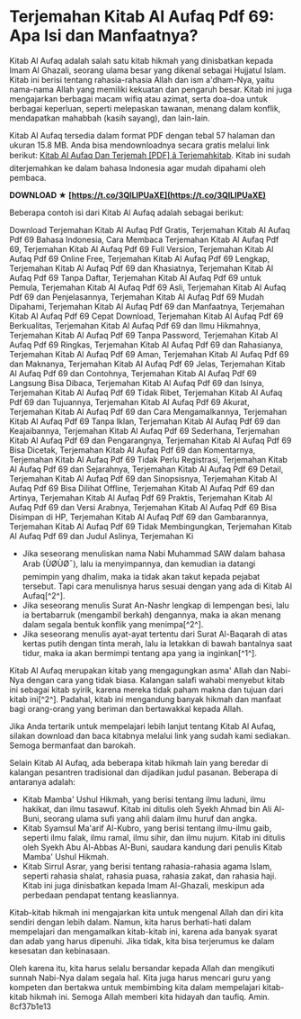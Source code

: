 
 
# Terjemahan Kitab Al Aufaq Pdf 69: Apa Isi dan Manfaatnya?
 
Kitab Al Aufaq adalah salah satu kitab hikmah yang dinisbatkan kepada Imam Al Ghazali, seorang ulama besar yang dikenal sebagai Hujjatul Islam. Kitab ini berisi tentang rahasia-rahasia Allah dan ism a'dham-Nya, yaitu nama-nama Allah yang memiliki kekuatan dan pengaruh besar. Kitab ini juga mengajarkan berbagai macam wifiq atau azimat, serta doa-doa untuk berbagai keperluan, seperti melepaskan tawanan, menang dalam konflik, mendapatkan mahabbah (kasih sayang), dan lain-lain.
 
Kitab Al Aufaq tersedia dalam format PDF dengan tebal 57 halaman dan ukuran 15.8 MB. Anda bisa mendownloadnya secara gratis melalui link berikut: [Kitab Al Aufaq Dan Terjemah \[PDF\] â Terjemahkitab](https://terjemahkitab.com/terjemah-al-aufaq/). Kitab ini sudah diterjemahkan ke dalam bahasa Indonesia agar mudah dipahami oleh pembaca.
 
**DOWNLOAD ★ [https://t.co/3QlLIPUaXE](https://t.co/3QlLIPUaXE)**


 
Beberapa contoh isi dari Kitab Al Aufaq adalah sebagai berikut:
 
Download Terjemahan Kitab Al Aufaq Pdf Gratis,  Terjemahan Kitab Al Aufaq Pdf 69 Bahasa Indonesia,  Cara Membaca Terjemahan Kitab Al Aufaq Pdf 69,  Terjemahan Kitab Al Aufaq Pdf 69 Full Version,  Terjemahan Kitab Al Aufaq Pdf 69 Online Free,  Terjemahan Kitab Al Aufaq Pdf 69 Lengkap,  Terjemahan Kitab Al Aufaq Pdf 69 dan Khasiatnya,  Terjemahan Kitab Al Aufaq Pdf 69 Tanpa Daftar,  Terjemahan Kitab Al Aufaq Pdf 69 untuk Pemula,  Terjemahan Kitab Al Aufaq Pdf 69 Asli,  Terjemahan Kitab Al Aufaq Pdf 69 dan Penjelasannya,  Terjemahan Kitab Al Aufaq Pdf 69 Mudah Dipahami,  Terjemahan Kitab Al Aufaq Pdf 69 dan Manfaatnya,  Terjemahan Kitab Al Aufaq Pdf 69 Cepat Download,  Terjemahan Kitab Al Aufaq Pdf 69 Berkualitas,  Terjemahan Kitab Al Aufaq Pdf 69 dan Ilmu Hikmahnya,  Terjemahan Kitab Al Aufaq Pdf 69 Tanpa Password,  Terjemahan Kitab Al Aufaq Pdf 69 Ringkas,  Terjemahan Kitab Al Aufaq Pdf 69 dan Rahasianya,  Terjemahan Kitab Al Aufaq Pdf 69 Aman,  Terjemahan Kitab Al Aufaq Pdf 69 dan Maknanya,  Terjemahan Kitab Al Aufaq Pdf 69 Jelas,  Terjemahan Kitab Al Aufaq Pdf 69 dan Contohnya,  Terjemahan Kitab Al Aufaq Pdf 69 Langsung Bisa Dibaca,  Terjemahan Kitab Al Aufaq Pdf 69 dan Isinya,  Terjemahan Kitab Al Aufaq Pdf 69 Tidak Ribet,  Terjemahan Kitab Al Aufaq Pdf 69 dan Tujuannya,  Terjemahan Kitab Al Aufaq Pdf 69 Akurat,  Terjemahan Kitab Al Aufaq Pdf 69 dan Cara Mengamalkannya,  Terjemahan Kitab Al Aufaq Pdf 69 Tanpa Iklan,  Terjemahan Kitab Al Aufaq Pdf 69 dan Keajaibannya,  Terjemahan Kitab Al Aufaq Pdf 69 Sederhana,  Terjemahan Kitab Al Aufaq Pdf 69 dan Pengarangnya,  Terjemahan Kitab Al Aufaq Pdf 69 Bisa Dicetak,  Terjemahan Kitab Al Aufaq Pdf 69 dan Komentarnya,  Terjemahan Kitab Al Aufaq Pdf 69 Tidak Perlu Registrasi,  Terjemahan Kitab Al Aufaq Pdf 69 dan Sejarahnya,  Terjemahan Kitab Al Aufaq Pdf 69 Detail,  Terjemahan Kitab Al Aufaq Pdf 69 dan Sinopsisnya,  Terjemahan Kitab Al Aufaq Pdf 69 Bisa Dilihat Offline,  Terjemahan Kitab Al Aufaq Pdf 69 dan Artinya,  Terjemahan Kitab Al Aufaq Pdf 69 Praktis,  Terjemahan Kitab Al Aufaq Pdf 69 dan Versi Arabnya,  Terjemahan Kitab Al Aufaq Pdf 69 Bisa Disimpan di HP,  Terjemahan Kitab Al Aufaq Pdf 69 dan Gambarannya,  Terjemahan Kitab Al Aufaq Pdf 69 Tidak Membingungkan,  Terjemahan Kitab Al Aufaq Pdf 69 dan Judul Aslinya,  Terjemahan Ki
 
- Jika seseorang menuliskan nama Nabi Muhammad SAW dalam bahasa Arab (ÙØ­ÙØ¯), lalu ia menyimpannya, dan kemudian ia datangi pemimpin yang dhalim, maka ia tidak akan takut kepada pejabat tersebut. Tapi cara menulisnya harus sesuai dengan yang ada di Kitab Al Aufaq[^2^].
- Jika seseorang menulis Surat An-Nashr lengkap di lempengan besi, lalu ia bertabarruk (mengambil berkah) dengannya, maka ia akan menang dalam segala bentuk konflik yang menimpa[^2^].
- Jika seseorang menulis ayat-ayat tertentu dari Surat Al-Baqarah di atas kertas putih dengan tinta merah, lalu ia letakkan di bawah bantalnya saat tidur, maka ia akan bermimpi tentang apa yang ia inginkan[^1^].

Kitab Al Aufaq merupakan kitab yang mengagungkan asma' Allah dan Nabi-Nya dengan cara yang tidak biasa. Kalangan salafi wahabi menyebut kitab ini sebagai kitab syirik, karena mereka tidak paham makna dan tujuan dari kitab ini[^2^]. Padahal, kitab ini mengandung banyak hikmah dan manfaat bagi orang-orang yang beriman dan bertawakkal kepada Allah.
 
Jika Anda tertarik untuk mempelajari lebih lanjut tentang Kitab Al Aufaq, silakan download dan baca kitabnya melalui link yang sudah kami sediakan. Semoga bermanfaat dan barokah.

Selain Kitab Al Aufaq, ada beberapa kitab hikmah lain yang beredar di kalangan pesantren tradisional dan dijadikan judul pasanan. Beberapa di antaranya adalah:

- Kitab Mamba' Ushul Hikmah, yang berisi tentang ilmu laduni, ilmu hakikat, dan ilmu tasawuf. Kitab ini ditulis oleh Syekh Ahmad bin Ali Al-Buni, seorang ulama sufi yang ahli dalam ilmu huruf dan angka.
- Kitab Syamsul Ma'arif Al-Kubro, yang berisi tentang ilmu-ilmu gaib, seperti ilmu falak, ilmu ramal, ilmu sihir, dan ilmu nujum. Kitab ini ditulis oleh Syekh Abu Al-Abbas Al-Buni, saudara kandung dari penulis Kitab Mamba' Ushul Hikmah.
- Kitab Sirrul Asrar, yang berisi tentang rahasia-rahasia agama Islam, seperti rahasia shalat, rahasia puasa, rahasia zakat, dan rahasia haji. Kitab ini juga dinisbatkan kepada Imam Al-Ghazali, meskipun ada perbedaan pendapat tentang keasliannya.

Kitab-kitab hikmah ini mengajarkan kita untuk mengenal Allah dan diri kita sendiri dengan lebih dalam. Namun, kita harus berhati-hati dalam mempelajari dan mengamalkan kitab-kitab ini, karena ada banyak syarat dan adab yang harus dipenuhi. Jika tidak, kita bisa terjerumus ke dalam kesesatan dan kebinasaan.
 
Oleh karena itu, kita harus selalu bersandar kepada Allah dan mengikuti sunnah Nabi-Nya dalam segala hal. Kita juga harus mencari guru yang kompeten dan bertakwa untuk membimbing kita dalam mempelajari kitab-kitab hikmah ini. Semoga Allah memberi kita hidayah dan taufiq. Amin.
 8cf37b1e13
 
